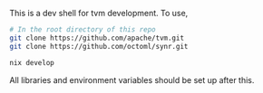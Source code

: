 This is a dev shell for tvm development. To use,

```sh
# In the root directory of this repo
git clone https://github.com/apache/tvm.git
git clone https://github.com/octoml/synr.git

nix develop
```
All libraries and environment variables should be set up after this.
